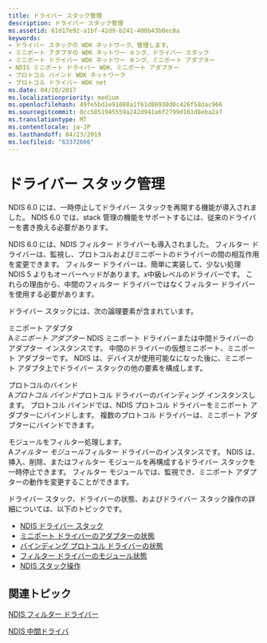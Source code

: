 ```yaml
---
title: ドライバー スタック管理
description: ドライバー スタック管理
ms.assetid: 61d17e92-a1bf-42d9-b241-400b43b0ec0a
keywords:
- ドライバー スタックの WDK ネットワーク、管理します。
- ミニポート アダプタの WDK ネットワー キング、ドライバー スタック
- ミニポート ドライバー WDK ネットワー キング、ミニポート アダプター
- NDIS ミニポート ドライバー WDK、ミニポート アダプター
- プロトコル バインド WDK ネットワーク
- プロトコル ドライバー WDK net
ms.date: 04/20/2017
ms.localizationpriority: medium
ms.openlocfilehash: 49fe5bd1e91088a1f61d86930d0c426f58dac966
ms.sourcegitcommit: 0cc5051945559a242d941a6f2799d161d8eba2a7
ms.translationtype: MT
ms.contentlocale: ja-JP
ms.lasthandoff: 04/23/2019
ms.locfileid: "63372666"
---
```

# <a name="driver-stack-management"></a>ドライバー スタック管理





NDIS 6.0 には、一時停止してドライバー スタックを再開する機能が導入されました。 NDIS 6.0 では、stack 管理の機能をサポートするには、従来のドライバーを書き換える必要があります。

NDIS 6.0 には、NDIS フィルター ドライバーも導入されました。 フィルター ドライバーは、監視し、プロトコルおよびミニポートのドライバーの間の相互作用を変更できます。 フィルター ドライバーは、簡単に実装して、少ない処理 NDIS 5 よりもオーバーヘッドがあります。*x*中級レベルのドライバーです。 これらの理由から、中間のフィルター ドライバーではなくフィルター ドライバーを使用する必要があります。

ドライバー スタックには、次の論理要素が含まれています。

<a href="" id="miniport-adapter"></a>ミニポート アダプタ  
A*ミニポート アダプター* NDIS ミニポート ドライバーまたは中間ドライバーのアダプター インスタンスです。 中間のドライバーの仮想ミニポート、ミニポート アダプターです。 NDIS は、デバイスが使用可能なになった後に、ミニポート アダプタ上でドライバー スタックの他の要素を構成します。

<a href="" id="protocol-binding"></a>プロトコルのバインド  
A*プロトコル バインド*プロトコル ドライバーのバインディング インスタンスします。 プロトコル バインドでは、NDIS プロトコル ドライバーをミニポート アダプターにバインドします。 複数のプロトコル ドライバーは、ミニポート アダプターにバインドできます。

<a href="" id="filter-module"></a>モジュールをフィルター処理します。  
A*フィルター モジュール*フィルター ドライバーのインスタンスです。 NDIS は、挿入、削除、またはフィルター モジュールを再構成するドライバー スタックを一時停止できます。 フィルター モジュールでは、監視でき、ミニポート アダプターの動作を変更することができます。

ドライバー スタック、ドライバーの状態、およびドライバー スタック操作の詳細については、以下のトピックです。

-   [NDIS ドライバー スタック](ndis-driver-stack.md)
-   [ミニポート ドライバーのアダプターの状態](adapter-states-of-a-miniport-driver.md)
-   [バインディング プロトコル ドライバーの状態](binding-states-of-a-protocol-driver.md)
-   [フィルター ドライバーのモジュール状態](module-states-of-a-filter-driver.md)
-   [NDIS スタック操作](ndis-stack-operations.md)

## <a name="related-topics"></a>関連トピック


[NDIS フィルター ドライバー](ndis-filter-drivers.md)

[NDIS 中間ドライバ](ndis-intermediate-drivers.md)

 

 






